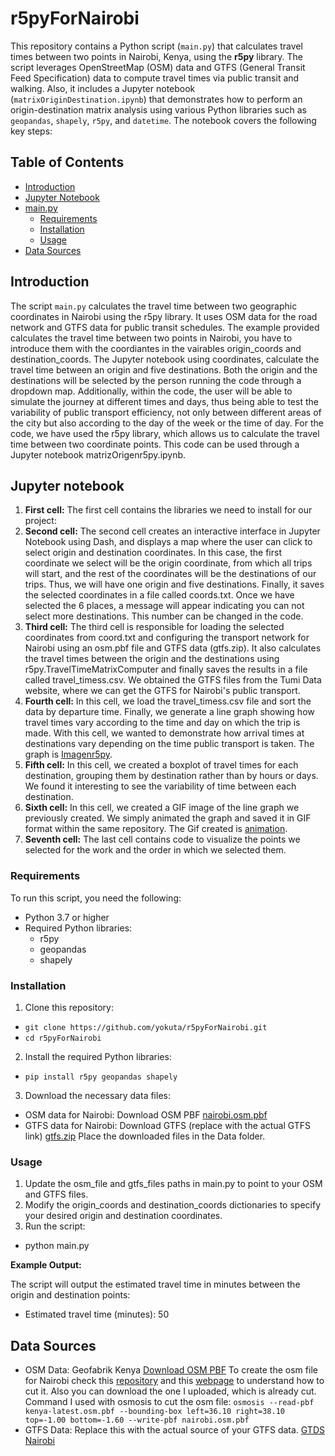 # r5pyForNairobi
This repository contains a Python script (`main.py`) that calculates travel times between two points in Nairobi, Kenya, using the **r5py** library. The script leverages OpenStreetMap (OSM) data and GTFS (General Transit Feed Specification) data to compute travel times via public transit and walking. Also, it includes a Jupyter notebook (`matrixOriginDestination.ipynb`) that demonstrates how to perform an origin-destination matrix analysis using various Python libraries such as `geopandas`, `shapely`, `r5py`, and `datetime`. The notebook covers the following key steps:

## Table of Contents

- [Introduction](#Introduction)
- [Jupyter Notebook](#Jupyter-notebook)
- [main.py](#main.py)
  - [Requirements](#Requirements)
  - [Installation](#Installation)
  - [Usage](#Usage)
- [Data Sources](#Data_sources)


## Introduction
The script `main.py` calculates the travel time between two geographic coordinates in Nairobi using the r5py library. It uses OSM data for the road network and GTFS data for public transit schedules. The example provided calculates the travel time between two points in Nairobi, you have to introduce them with the coordiantes in the vairables origin_coords and destination_coords. The Jupyter notebook using coordinates, calculate the travel time between an origin and five destinations. Both the origin and the destinations will be selected by the person running the code through a dropdown map. Additionally, within the code, the user will be able to simulate the journey at different times and days, thus being able to test the variability of public transport efficiency, not only between different areas of the city but also according to the day of the week or the time of day. For the code, we have used the r5py library, which allows us to calculate the travel time between two coordinate points. This code can be used through a Jupyter notebook matrizOrigenr5py.ipynb. 

## Jupyter notebook
1. **First cell:** The first cell contains the libraries we need to install for our project:
2. **Second cell:** The second cell creates an interactive interface in Jupyter Notebook using Dash, and displays a map where the user can click to select origin and destination coordinates. In this case, the first coordinate we select will be the origin coordinate, from which all trips will start, and the rest of the coordinates will be the destinations of our trips. Thus, we will have one origin and five destinations. Finally, it saves the selected coordinates in a file called coords.txt. Once we have selected the 6 places, a message will appear indicating you can not select more destinations. This number can be changed in the code.
3. **Third cell:** The third cell is responsible for loading the selected coordinates from coord.txt and configuring the transport network for Nairobi using an osm.pbf file and GTFS data (gtfs.zip). It also calculates the travel times between the origin and the destinations using r5py.TravelTimeMatrixComputer and finally saves the results in a file called travel_timess.csv. We obtained the GTFS files from the Tumi Data website, where we can get the GTFS for Nairobi's public transport.
4. **Fourth cell:** In this cell, we load the travel_timess.csv file and sort the data by departure time. Finally, we generate a line graph showing how travel times vary according to the time and day on which the trip is made. With this cell, we wanted to demonstrate how arrival times at destinations vary depending on the time public transport is taken. The graph is [Imagenr5py](Imagenr5py.png). 
5. **Fifth cell:** In this cell, we created a boxplot of travel times for each destination, grouping them by destination rather than by hours or days. We found it interesting to see the variability of time between each destination.
6. **Sixth cell:** In this cell, we created a GIF image of the line graph we previously created. We simply animated the graph and saved it in GIF format within the same repository. The Gif created is [animation](animation.gif).
7. **Seventh cell:** The last cell contains code to visualize the points we selected for the work and the order in which we selected them.


### Requirements
To run this script, you need the following:
  - Python 3.7 or higher
  - Required Python libraries:
      - r5py
      - geopandas
      - shapely
### Installation
1. Clone this repository:
  - `git clone https://github.com/yokuta/r5pyForNairobi.git`
  - `cd r5pyForNairobi`
2. Install the required Python libraries:
  - `pip install r5py geopandas shapely`
3. Download the necessary data files:
  - OSM data for Nairobi: Download OSM PBF [nairobi.osm.pbf](./Data/nairobi.osm.pbf)
  - GTFS data for Nairobi: Download GTFS (replace with the actual GTFS link) [gtfs.zip](./Data/gtfs.zip)
Place the downloaded files in the Data folder.


### Usage
1. Update the osm_file and gtfs_files paths in main.py to point to your OSM and GTFS files.
2. Modify the origin_coords and destination_coords dictionaries to specify your desired origin and destination coordinates.
3. Run the script:
  - python main.py

**Example Output:**

The script will output the estimated travel time in minutes between the origin and destination points:
  - Estimated travel time (minutes): 50
## Data Sources
- OSM Data: Geofabrik Kenya [Download OSM PBF](https://download.geofabrik.de/africa/kenya.html)
  To create the osm file for Nairobi check this [repository](https://github.com/openstreetmap/osmosis/releases/tag/0.49.2) and this [webpage](https://wiki.openstreetmap.org/wiki/Osmosis/Quick_Install_(Windows)) to understand how to cut it. Also   you can download the one I uploaded, which is already cut. Command I used with osmosis to cut the osm file:
    `osmosis --read-pbf kenya-latest.osm.pbf --bounding-box left=36.10 right=38.10 top=-1.00 bottom=-1.60 --write-pbf nairobi.osm.pbf`
- GTFS Data: Replace this with the actual source of your GTFS data. [GTDS Nairobi](https://hub.tumidata.org/dataset/gtfs-nairobi) 

